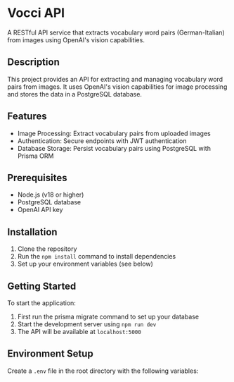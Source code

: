 # Vocci API

A RESTful API service that extracts vocabulary word pairs (German-Italian) from images using OpenAI's vision capabilities.

## Description

This project provides an API for extracting and managing vocabulary word pairs from images. It uses OpenAI's vision capabilities for image processing and stores the data in a PostgreSQL database.

## Features

- Image Processing: Extract vocabulary pairs from uploaded images
- Authentication: Secure endpoints with JWT authentication 
- Database Storage: Persist vocabulary pairs using PostgreSQL with Prisma ORM

## Prerequisites

- Node.js (v18 or higher)
- PostgreSQL database
- OpenAI API key

## Installation

1. Clone the repository
2. Run the `npm install` command to install dependencies
3. Set up your environment variables (see below)

## Getting Started

To start the application:

1. First run the prisma migrate command to set up your database
2. Start the development server using `npm run dev`
3. The API will be available at `localhost:5000`

## Environment Setup

Create a `.env` file in the root directory with the following variables: 